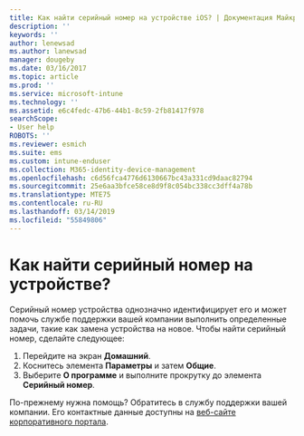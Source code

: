 ```yaml
---
title: Как найти серийный номер на устройстве iOS? | Документация Майкрософт
description: ''
keywords: ''
author: lenewsad
ms.author: lanewsad
manager: dougeby
ms.date: 03/16/2017
ms.topic: article
ms.prod: ''
ms.service: microsoft-intune
ms.technology: ''
ms.assetid: e6c4fedc-47b6-44b1-8c59-2fb81417f978
searchScope:
- User help
ROBOTS: ''
ms.reviewer: esmich
ms.suite: ems
ms.custom: intune-enduser
ms.collection: M365-identity-device-management
ms.openlocfilehash: c6d56fca4776d6130667bc43a331cd9daac82794
ms.sourcegitcommit: 25e6aa3bfce58ce8d9f8c054bc338cc3dff4a78b
ms.translationtype: MTE75
ms.contentlocale: ru-RU
ms.lasthandoff: 03/14/2019
ms.locfileid: "55849806"
---
```

# <a name="how-do-i-find-the-serial-number-on-my-device"></a>Как найти серийный номер на устройстве?

Серийный номер устройства однозначно идентифицирует его и может помочь службе поддержки вашей компании выполнить определенные задачи, такие как замена устройства на новое. Чтобы найти серийный номер, сделайте следующее:

1. Перейдите на экран __Домашний__.
2. Коснитесь элемента __Параметры__ и затем __Общие__.
3. Выберите __О программе__ и выполните прокрутку до элемента __Серийный номер__.

По-прежнему нужна помощь? Обратитесь в службу поддержки вашей компании. Его контактные данные доступны на [веб-сайте корпоративного портала](https://go.microsoft.com/fwlink/?linkid=2010980).
